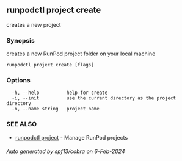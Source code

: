 ## runpodctl project create

creates a new project

### Synopsis

creates a new RunPod project folder on your local machine

```
runpodctl project create [flags]
```

### Options

```
  -h, --help          help for create
  -i, --init          use the current directory as the project directory
  -n, --name string   project name
```

### SEE ALSO

* [runpodctl project](runpodctl_project.md)	 - Manage RunPod projects

###### Auto generated by spf13/cobra on 6-Feb-2024
